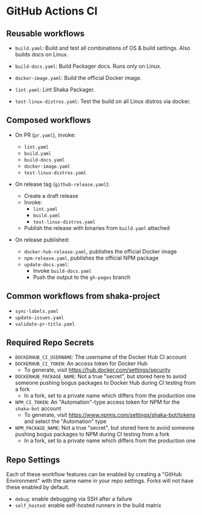 # GitHub Actions CI

## Reusable workflows
 - `build.yaml`:
   Build and test all combinations of OS & build settings.  Also builds docs on
   Linux.

 - `build-docs.yaml`:
   Build Packager docs.  Runs only on Linux.

 - `docker-image.yaml`:
   Build the official Docker image.

 - `lint.yaml`:
   Lint Shaka Packager.

 - `test-linux-distros.yaml`:
   Test the build on all Linux distros via docker.

## Composed workflows
 - On PR (`pr.yaml`), invoke:
   - `lint.yaml`
   - `build.yaml`
   - `build-docs.yaml`
   - `docker-image.yaml`
   - `test-linux-distros.yaml`

 - On release tag (`github-release.yaml`):
   - Create a draft release
   - Invoke:
     - `lint.yaml`
     - `build.yaml`
     - `test-linux-distros.yaml`
   - Publish the release with binaries from `build.yaml` attached

 - On release published:
   - `docker-hub-release.yaml`, publishes the official Docker image
   - `npm-release.yaml`, publishes the official NPM package
   - `update-docs.yaml`:
     - Invoke `build-docs.yaml`
     - Push the output to the `gh-pages` branch

## Common workflows from shaka-project
 - `sync-labels.yaml`
 - `update-issues.yaml`
 - `validate-pr-title.yaml`

## Required Repo Secrets
 - `DOCKERHUB_CI_USERNAME`: The username of the Docker Hub CI account
 - `DOCKERHUB_CI_TOKEN`: An access token for Docker Hub
   - To generate, visit https://hub.docker.com/settings/security
 - `DOCKERHUB_PACKAGE_NAME`: Not a true "secret", but stored here to avoid
   someone pushing bogus packages to Docker Hub during CI testing from a fork
   - In a fork, set to a private name which differs from the production one
 - `NPM_CI_TOKEN`: An "Automation"-type access token for NPM for the `shaka-bot`
   account
   - To generate, visit https://www.npmjs.com/settings/shaka-bot/tokens and
     select the "Automation" type
 - `NPM_PACKAGE_NAME`: Not a true "secret", but stored here to avoid someone
   pushing bogus packages to NPM during CI testing from a fork
   - In a fork, set to a private name which differs from the production one

## Repo Settings

Each of these workflow features can be enabled by creating a "GitHub
Environment" with the same name in your repo settings.  Forks will not have
these enabled by default.

 - `debug`: enable debugging via SSH after a failure
 - `self_hosted`: enable self-hosted runners in the build matrix
